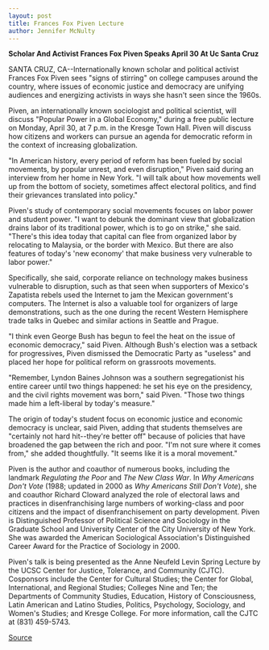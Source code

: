 ```yaml
---
layout: post
title: Frances Fox Piven Lecture
author: Jennifer McNulty
---
```


**Scholar And Activist Frances Fox Piven Speaks April 30 At Uc Santa Cruz**

SANTA CRUZ, CA--Internationally known scholar and political activist Frances Fox Piven sees "signs of stirring" on college campuses around the country, where issues of economic justice and democracy are unifying audiences and energizing activists in ways she hasn't seen since the 1960s.

Piven, an internationally known sociologist and political scientist, will discuss "Popular Power in a Global Economy," during a free public lecture on Monday, April 30, at 7 p.m. in the Kresge Town Hall. Piven will discuss how citizens and workers can pursue an agenda for democratic reform in the context of increasing globalization.

"In American history, every period of reform has been fueled by social movements, by popular unrest, and even disruption," Piven said during an interview from her home in New York. "I will talk about how movements well up from the bottom of society, sometimes affect electoral politics, and find their grievances translated into policy."

Piven's study of contemporary social movements focuses on labor power and student power. "I want to debunk the dominant view that globalization drains labor of its traditional power, which is to go on strike," she said. "There's this idea today that capital can flee from organized labor by relocating to Malaysia, or the border with Mexico. But there are also features of today's 'new economy' that make business very vulnerable to labor power."

Specifically, she said, corporate reliance on technology makes business vulnerable to disruption, such as that seen when supporters of Mexico's Zapatista rebels used the Internet to jam the Mexican government's computers. The Internet is also a valuable tool for organizers of large demonstrations, such as the one during the recent Western Hemisphere trade talks in Quebec and similar actions in Seattle and Prague.

"I think even George Bush has begun to feel the heat on the issue of economic democracy," said Piven. Although Bush's election was a setback for progressives, Piven dismissed the Democratic Party as "useless" and placed her hope for political reform on grassroots movements.

"Remember, Lyndon Baines Johnson was a southern segregationist his entire career until two things happened: he set his eye on the presidency, and the civil rights movement was born," said Piven. "Those two things made him a left-liberal by today's measure."

The origin of today's student focus on economic justice and economic democracy is unclear, said Piven, adding that students themselves are "certainly not hard hit--they're better off" because of policies that have broadened the gap between the rich and poor. "I'm not sure where it comes from," she added thoughtfully. "It seems like it is a moral movement."

Piven is the author and coauthor of numerous books, including the landmark _Regulating the Poor_ and _The New Class War_. In _Why Americans Don't Vote_ (1988; updated in 2000 as _Why Americans Still Don't Vote_), she and coauthor Richard Cloward analyzed the role of electoral laws and practices in disenfranchising large numbers of working-class and poor citizens and the impact of disenfranchisement on party development. Piven is Distinguished Professor of Political Science and Sociology in the Graduate School and University Center of the City University of New York. She was awarded the American Sociological Association's Distinguished Career Award for the Practice of Sociology in 2000.

Piven's talk is being presented as the Anne Neufeld Levin Spring Lecture by the UCSC Center for Justice, Tolerance, and Community (CJTC). Cosponsors include the Center for Cultural Studies; the Center for Global, International, and Regional Studies; Colleges Nine and Ten; the Departments of Community Studies, Education, History of Consciousness, Latin American and Latino Studies, Politics, Psychology, Sociology, and Women's Studies; and Kresge College. For more information, call the CJTC at (831) 459-5743.

[Source](http://www1.ucsc.edu/news_events/press_releases/01-02/piven.html "Permalink to UCSC Press Release: Frances Fox Piven Lecture")
